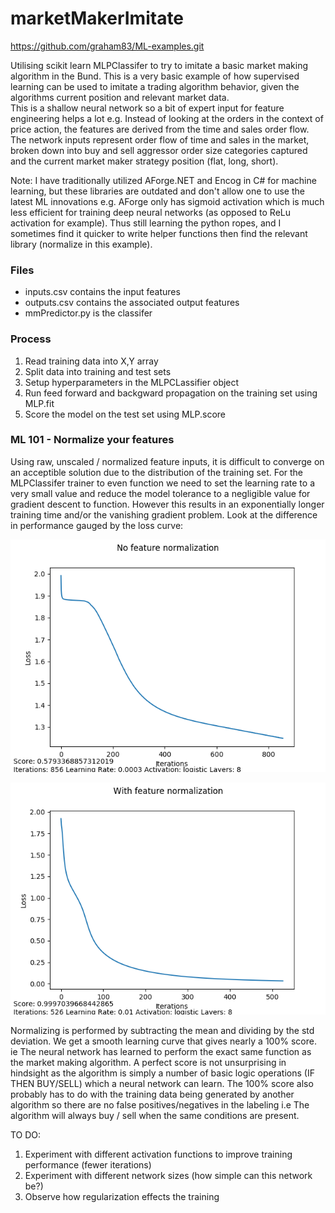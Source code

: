 # marketMakerImitate
https://github.com/graham83/ML-examples.git

Utilising scikit learn MLPClassifer to try to imitate a basic market making algorithm in the Bund.  This is a very basic example of how supervised learning can be used to imitate a trading algorithm behavior, given the algorithms current position and relevant market data.  
This is a shallow neural network so a bit of expert input for feature engineering helps a lot e.g. Instead of looking at the orders in the context of price action, the features are derived from the time and sales order flow.  The network inputs represent order flow of time and sales in the market, broken down into buy and sell aggressor order size categories captured and the current market maker strategy position (flat, long, short).

Note: I have traditionally utilized AForge.NET and Encog in C# for machine learning, but these libraries are outdated and don't allow one to use the latest ML innovations e.g. AForge only has sigmoid activation which is much less efficient for training deep neural networks (as opposed to ReLu activation for example). Thus still learning the python ropes, and I sometimes find it quicker to write helper functions then find the relevant library (normalize in this example).

### Files
* inputs.csv contains the input features
* outputs.csv contains the associated output features
* mmPredictor.py  is the classifer

### Process
1. Read training data into X,Y array
2. Split data into training and test sets
3. Setup hyperparameters in the MLPCLassifier object
4. Run feed forward and backgward propagation on the training set using MLP.fit
5. Score the model on the test set using MLP.score

### ML 101 - Normalize your features
Using raw, unscaled / normalized feature inputs, it is difficult to converge on an acceptible solution due to the distribution of the training set. For the MLPClassifer trainer to even function we need to set the learning rate to a very small value and reduce the model tolerance to a negligible value for gradient descent to function. However this results in an exponentially longer training time and/or the vanishing gradient problem. Look at the difference in performance gauged by the loss curve:

![Market Maker No Normalization](https://github.com/graham83/marketMakerImitate/blob/master/Without%20Normalization2.png)

![Market Maker Normalization](https://github.com/graham83/marketMakerImitate/blob/master/With%20Normalization.png)

Normalizing is performed by subtracting the mean and dividing by the std deviation. We get a smooth learning curve that gives nearly a 100% score. ie The neural network has learned to perform the exact same function as the market making algorithm. A perfect score is not unsurprising in hindsight as the algorithm is simply a number of basic logic operations (IF THEN BUY/SELL) which a neural network can learn. The 100% score also probably has to do with the training data being generated by another algorithm so there are no false positives/negatives in the labeling i.e The algorithm will always buy / sell when the same conditions are present.



TO DO: 
1. Experiment with different activation functions to improve training performance (fewer iterations)
2. Experiment with different network sizes (how simple can this network be?)
3. Observe how regularization effects the training



